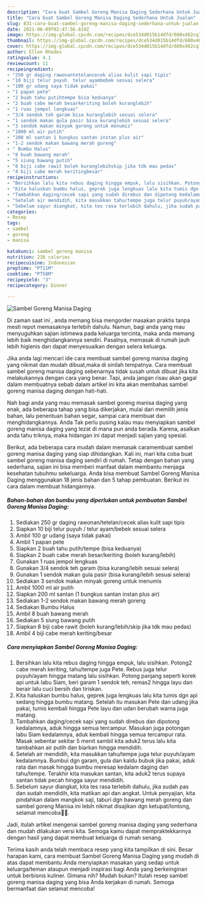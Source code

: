 ```yaml
---
description: "Cara buat Sambel Goreng Manisa Daging Sederhana Untuk Jualan"
title: "Cara buat Sambel Goreng Manisa Daging Sederhana Untuk Jualan"
slug: 831-cara-buat-sambel-goreng-manisa-daging-sederhana-untuk-jualan
date: 2021-06-09T02:47:56.619Z
image: https://img-global.cpcdn.com/recipes/dce534d015b14dfd/680x482cq70/sambel-goreng-manisa-daging-foto-resep-utama.jpg
thumbnail: https://img-global.cpcdn.com/recipes/dce534d015b14dfd/680x482cq70/sambel-goreng-manisa-daging-foto-resep-utama.jpg
cover: https://img-global.cpcdn.com/recipes/dce534d015b14dfd/680x482cq70/sambel-goreng-manisa-daging-foto-resep-utama.jpg
author: Ellen Rhodes
ratingvalue: 4.1
reviewcount: 11
recipeingredient:
- "250 gr daging rawonantetelancecek alias kulit sapi tipis"
- "10 biji telur puyuh  telur ayambebek sesuai selera"
- "100 gr udang saya tidak pakai"
- "1 papan pete"
- "2 buah tahu putihtempe bisa keduanya"
- "2 buah cabe merah besarkeriting boleh kuranglebih"
- "1 ruas jempol lengkuas"
- "3/4 sendok teh garam bisa kuranglebih sesuai selera"
- "1 sendok makan gula pasir bisa kuranglebih sesuai selera"
- "3 sendok makan minyak goreng untuk menumis"
- "1000 ml air putih"
- "200 ml santan 1 bungkus santan instan plus air"
- "1-2 sendok makan bawang merah goreng"
- " Bumbu Halus"
- "8 buah bawang merah"
- "5 siung bawang putih"
- "8 biji cabe rawit boleh kuranglebihskip jika tdk mau pedas"
- "4 biji cabe merah keritingbesar"
recipeinstructions:
- "Bersihkan lalu kita rebus daging hingga empuk, lalu sisihkan. Potong2 cabe merah keriting, tahu/tempe juga Pete. Rebus juga telur puyuh/ayam hingga matang lalu sisihkan. Potong panjang seperti korek api untuk labu Siam, beri garam 1 sendok teh, remas2 hingga layu dan berair lalu cuci bersih dan tiriskan."
- "Kita haluskan bumbu halus, geprek juga lengkuas lalu kita tumis dgn api sedang hingga bumbu matang. Setelah itu masukan Pete dan udang jika pakai, tumis kembali hingga Pete layu dan udan berubah warna juga matang."
- "Tambahkan daging/cecek sapi yang sudah direbus dan dipotong kedalamnya, aduk hingga semua tercampur. Masukan juga potongan labu Siam kedalamnya, aduk kembali hingga semua tercampur rata. Masak sebentar sekitar 5 menit sambil kita aduk2 terus lalu kita tambahkan air putih dan biarkan hingga mendidih."
- "Setelah air mendidih, kita masukkan tahu/tempe juga telur puyuh/ayam kedalamnya. Bumbui dgn garam, gula dan kaldu bubuk jika pakai, aduk rata dan masak hingga bumbu meresap kedalam daging dan tahu/tempe. Terakhir kita masukan santan, kita aduk2 terus supaya santan tidak pecah hingga sayur mendidih."
- "Sebelum sayur diangkat, kita tes rasa terlebih dahulu, jika sudah pas dan sudah mendidih, kita matikan api dan angkat. Untuk penyajian, kita pindahkan dalam mangkok saji, taburi dgn bawang merah goreng dan sambel goreng Manisa ini lebih nikmat disajikan dgn ketupat/lontong, selamat mencoba🙏🥰."
categories:
- Resep
tags:
- sambel
- goreng
- manisa

katakunci: sambel goreng manisa 
nutrition: 238 calories
recipecuisine: Indonesian
preptime: "PT11M"
cooktime: "PT58M"
recipeyield: "3"
recipecategory: Dinner

---
```



![Sambel Goreng Manisa Daging](https://img-global.cpcdn.com/recipes/dce534d015b14dfd/680x482cq70/sambel-goreng-manisa-daging-foto-resep-utama.jpg)

Di zaman  saat ini , anda memang bisa mengorder masakan praktis tanpa mesti repot memasaknya terlebih dahulu. Namun, bagi anda yang mau menyuguhkan sajian istimewa pada keluarga tercinta, maka anda memang lebih baik menghidangkannya sendiri. Pasalnya, memasak di rumah jauh lebih higienis dan dapat menyesuaikan dengan selera keluarga.

Jika anda lagi mencari ide cara membuat sambel goreng manisa daging yang nikmat dan mudah dibuat,maka di sinilah tempatnya. Cara membuat sambel goreng manisa daging  sebenarnya tidak susah untuk dibuat jika kita melakukannya dengan cara yang benar. Tapi, anda jangan risau akan gagal dalam membuatnya 
sebab dalam artikel ini kita akan membahas sambel goreng manisa daging dengan hati-hati.  



Nah bagi anda yang mau memasak sambel goreng manisa daging yang enak, ada beberapa tahap yang bisa dikerjakan, mulai dari memilih jenis bahan, lalu penentuan bahan segar, sampai cara membuat dan menghidangkannya. Anda Tak perlu pusing kalau mau menyiapkan sambel goreng manisa daging yang lezat di mana pun anda berada. Karena, asalkan anda  tahu triknya, maka hidangan ini dapat menjadi sajian yang spesial.

Berikut, ada beberapa cara mudah dalam memasak caramembuat sambel goreng manisa daging yang siap dihidangkan. Kali ini, mari kita coba buat sambel goreng manisa daging sendiri di rumah. Tetap dengan bahan yang sederhana, sajian ini bisa memberi manfaat dalam membantu menjaga kesehatan tubuhmu sekeluarga. Anda bisa membuat Sambel Goreng Manisa Daging menggunakan 18 jenis bahan dan 5 tahap pembuatan. Berikut ini cara dalam membuat hidangannya.

<!--inarticleads1-->

##### Bahan-bahan dan bumbu yang diperlukan untuk pembuatan Sambel Goreng Manisa Daging:

1. Sediakan 250 gr daging rawonan/tetelan/cecek alias kulit sapi tipis
1. Siapkan 10 biji telur puyuh / telur ayam/bebek sesuai selera
1. Ambil 100 gr udang (saya tidak pakai)
1. Ambil 1 papan pete
1. Siapkan 2 buah tahu putih/tempe (bisa keduanya)
1. Siapkan 2 buah cabe merah besar/keriting (boleh kurang/lebih)
1. Gunakan 1 ruas jempol lengkuas
1. Gunakan 3/4 sendok teh garam (bisa kurang/lebih sesuai selera)
1. Gunakan 1 sendok makan gula pasir (bisa kurang/lebih sesuai selera)
1. Sediakan 3 sendok makan minyak goreng untuk menumis
1. Ambil 1000 ml air putih
1. Siapkan 200 ml santan (1 bungkus santan instan plus air)
1. Sediakan 1-2 sendok makan bawang merah goreng
1. Sediakan  Bumbu Halus
1. Ambil 8 buah bawang merah
1. Sediakan 5 siung bawang putih
1. Siapkan 8 biji cabe rawit (boleh kurang/lebih/skip jika tdk mau pedas)
1. Ambil 4 biji cabe merah keriting/besar




<!--inarticleads2-->

##### Cara menyiapkan Sambel Goreng Manisa Daging:

1. Bersihkan lalu kita rebus daging hingga empuk, lalu sisihkan. Potong2 cabe merah keriting, tahu/tempe juga Pete. Rebus juga telur puyuh/ayam hingga matang lalu sisihkan. Potong panjang seperti korek api untuk labu Siam, beri garam 1 sendok teh, remas2 hingga layu dan berair lalu cuci bersih dan tiriskan.
1. Kita haluskan bumbu halus, geprek juga lengkuas lalu kita tumis dgn api sedang hingga bumbu matang. Setelah itu masukan Pete dan udang jika pakai, tumis kembali hingga Pete layu dan udan berubah warna juga matang.
1. Tambahkan daging/cecek sapi yang sudah direbus dan dipotong kedalamnya, aduk hingga semua tercampur. Masukan juga potongan labu Siam kedalamnya, aduk kembali hingga semua tercampur rata. Masak sebentar sekitar 5 menit sambil kita aduk2 terus lalu kita tambahkan air putih dan biarkan hingga mendidih.
1. Setelah air mendidih, kita masukkan tahu/tempe juga telur puyuh/ayam kedalamnya. Bumbui dgn garam, gula dan kaldu bubuk jika pakai, aduk rata dan masak hingga bumbu meresap kedalam daging dan tahu/tempe. Terakhir kita masukan santan, kita aduk2 terus supaya santan tidak pecah hingga sayur mendidih.
1. Sebelum sayur diangkat, kita tes rasa terlebih dahulu, jika sudah pas dan sudah mendidih, kita matikan api dan angkat. Untuk penyajian, kita pindahkan dalam mangkok saji, taburi dgn bawang merah goreng dan sambel goreng Manisa ini lebih nikmat disajikan dgn ketupat/lontong, selamat mencoba🙏🥰.




Jadi, itulah artikel mengenai  sambel goreng manisa daging  yang sederhana dan mudah dilakukan versi kita. Semoga kamu dapat mempraktekkannya dengan hasil yang dapat membuat keluarga di rumah senang. 

Terima kasih anda telah membaca resep yang kita tampilkan di sini. Besar harapan kami, cara membuat  Sambel Goreng Manisa Daging yang mudah di atas dapat membantu Anda menyiapkan masakan yang sedap untuk keluarga/teman ataupun menjadi inspirasi bagi Anda yang berkeinginan untuk berbisnis kuliner. Gimana nih? Mudah bukan? Itulah resep sambel goreng manisa daging yang bisa Anda kerjakan di rumah. Semoga bermanfaat dan selamat mencoba!

